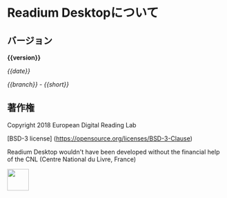 # Readium Desktopについて

## バージョン

**{{version}}**

*{{date}}*

*{{branch}} - {{short}}*

## 著作権

Copyright 2018 European Digital Reading Lab

[BSD-3 license] (https://opensource.org/licenses/BSD-3-Clause)

Readium Desktop wouldn't have been developed without the financial help
of the CNL (Centre National du Livre, France)

<img src="{{cnlLogoUrl}}" height="50" />
